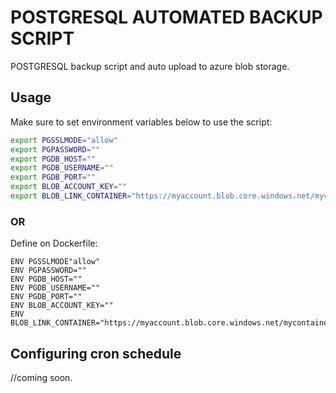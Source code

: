 # POSTGRESQL AUTOMATED BACKUP SCRIPT

POSTGRESQL backup script and auto upload to azure blob storage.

## Usage

Make sure to set environment variables below to use the script:

```bash
export PGSSLMODE="allow"
export PGPASSWORD=""
export PGDB_HOST=""
export PGDB_USERNAME=""
export PGDB_PORT=""
export BLOB_ACCOUNT_KEY=""
export BLOB_LINK_CONTAINER="https://myaccount.blob.core.windows.net/mycontainer"
```
### OR

Define on Dockerfile:

```
ENV PGSSLMODE"allow"
ENV PGPASSWORD=""
ENV PGDB_HOST=""
ENV PGDB_USERNAME=""
ENV PGDB_PORT=""
ENV BLOB_ACCOUNT_KEY=""
ENV BLOB_LINK_CONTAINER="https://myaccount.blob.core.windows.net/mycontainer"

```
## Configuring cron schedule
//coming soon.
